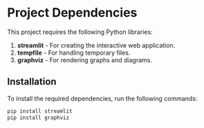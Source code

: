 # Project Dependencies

This project requires the following Python libraries:

1. **streamlit** - For creating the interactive web application.
2. **tempfile** - For handling temporary files.
3. **graphviz** - For rendering graphs and diagrams.

## Installation

To install the required dependencies, run the following commands:

```bash
pip install streamlit
pip install graphviz
